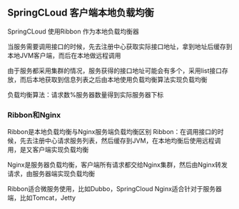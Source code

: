 ## SpringCLoud 客户端本地负载均衡

SpringCLoud 使用Ribbon 作为本地负载均衡器

当服务需要调用接口的时候，先去注册中心获取实际接口地址，拿到地址后缓存到本地JVM客户端，而后在本地做远程调用

由于服务都采用集群的情况，服务获得的接口地址可能会有多个，采用list接口存放，而后本地获取到信息列表之后由本地使用负载均衡算法实现负载均衡

负载均衡算法：请求数%服务器数量得到实际服务器下标

### Ribbon和Nginx

Ribbon是本地负载均衡与Nginx服务端负载均衡区别
Ribbon：在调用接口的时候，先去注册中心请求服务列表，然后缓存到JVM，在本地均衡后使用远程调用，是又客户端实现负载均衡

Nginx是服务器负载均衡，客户端所有请求都交给Nginx集群，然后由Nginx转发请求，由服务器端实现负载均衡

Ribbon适合微服务使用，比如Dubbo，SpringCloud
Nginx适合针对于服务器端，比如Tomcat，Jetty